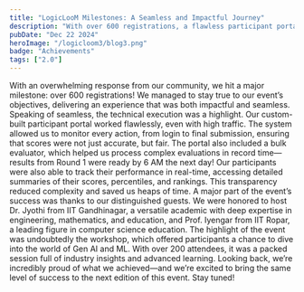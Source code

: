 ```yaml
---
title: "LogicLooM Milestones: A Seamless and Impactful Journey"
description: "With over 600 registrations, a flawless participant portal and inspiring workshops by eminent professors, LogicLooM set new standards for excellence and transparency. The countdown to the next edition has begun!"
pubDate: "Dec 22 2024"
heroImage: "/logicloom3/blog3.png"
badge: "Achievements"
tags: ["2.0"]
---
```


With an overwhelming response from our community, we hit a major milestone: over 600 registrations! We managed to stay true to our event’s objectives, delivering an experience that was both impactful and seamless.
Speaking of seamless, the technical execution was a highlight. Our custom-built participant portal worked flawlessly, even with high traffic. The system allowed us to monitor every action, from login to final submission, ensuring that scores were not just accurate, but fair. The portal also included a bulk evaluator, which helped us process complex evaluations in record time—results from Round 1 were ready by 6 AM the next day!
Our participants were also able to track their performance in real-time, accessing detailed summaries of their scores, percentiles, and rankings. This transparency reduced complexity and saved us heaps of time.
A major part of the event’s success was thanks to our distinguished guests. We were honored to host Dr. Jyothi from IIT Gandhinagar, a versatile academic with deep expertise in engineering, mathematics, and education, and Prof. Iyengar from IIT Ropar, a leading figure in computer science education. The highlight of the event was undoubtedly the workshop, which offered participants a chance to dive into the world of Gen AI and ML. With over 200 attendees, it was a packed session full of industry insights and advanced learning.
Looking back, we’re incredibly proud of what we achieved—and we’re excited to bring the same level of success to the next edition of this event. Stay tuned!
